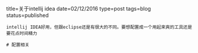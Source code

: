 title=关于intellij idea
date=02/12/2016
type=post
tags=blog
status=published
~~~~~~
intellij IDEA好用，但跟eclipse还是有很大的不同。要想配置成一个用起来爽的工具还是要花点时间精力

# 配置相关
